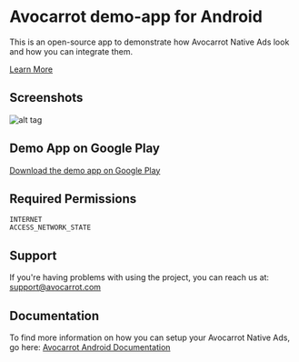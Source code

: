 Avocarrot demo-app for Android
============

This is an open-source app to demonstrate how Avocarrot Native Ads look and how you can integrate them.

[Learn More](http://www.avocarrot.com/) 

Screenshots
--------------------
![alt tag](https://s3.amazonaws.com/avocarrot_various/integrations.png)

Demo App on Google Play 
--------------------
[Download the demo app on Google Play](https://play.google.com/store/apps/details?id=com.avocarrot.avocarrotdemoapp.main)

Required Permissions
--------------------

    INTERNET
    ACCESS_NETWORK_STATE

Support
---------------------

If you're having problems with using the project, you can reach us at: 
support@avocarrot.com 

Documentation
--------------------

To find more information on how you can setup your Avocarrot Native Ads, go here:
[Avocarrot Android Documentation](http://www.avocarrot.com/docs/#/android) 
